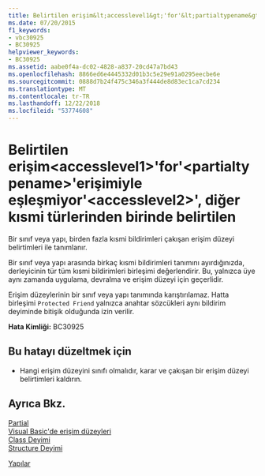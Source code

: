 ```yaml
---
title: Belirtilen erişim&lt;accesslevel1&gt;'for'&lt;partialtypename&gt;'erişimiyle eşleşmiyor'&lt;accesslevel2&gt;', diğer kısmi türlerinden birinde belirtilen
ms.date: 07/20/2015
f1_keywords:
- vbc30925
- BC30925
helpviewer_keywords:
- BC30925
ms.assetid: aabe0f4a-dc02-4828-a837-20cd47a7bd43
ms.openlocfilehash: 8866ed6e4445332d01b3c5e29e91a0295eecbe6e
ms.sourcegitcommit: 0888d7b24f475c346a3f444de8d83ec1ca7cd234
ms.translationtype: MT
ms.contentlocale: tr-TR
ms.lasthandoff: 12/22/2018
ms.locfileid: "53774608"
---
```

# <a name="specified-access-ltaccesslevel1gt-for-ltpartialtypenamegt-does-not-match-the-access-ltaccesslevel2gt-specified-on-one-of-its-other-partial-types"></a>Belirtilen erişim&lt;accesslevel1&gt;'for'&lt;partialtypename&gt;'erişimiyle eşleşmiyor'&lt;accesslevel2&gt;', diğer kısmi türlerinden birinde belirtilen
Bir sınıf veya yapı, birden fazla kısmi bildirimleri çakışan erişim düzeyi belirtimleri ile tanımlanır.  
  
 Bir sınıf veya yapı arasında birkaç kısmi bildirimleri tanımını ayırdığınızda, derleyicinin tür tüm kısmi bildirimleri birleşimi değerlendirir. Bu, yalnızca üye aynı zamanda uygulama, devralma ve erişim düzeyi için geçerlidir.  
  
 Erişim düzeylerinin bir sınıf veya yapı tanımında karıştırılamaz. Hatta birleşimi `Protected Friend` yalnızca anahtar sözcükleri aynı bildirim deyiminde bitişik olduğunda izin verilir.  
  
 **Hata Kimliği:** BC30925  
  
## <a name="to-correct-this-error"></a>Bu hatayı düzeltmek için  
  
-   Hangi erişim düzeyini sınıfı olmalıdır, karar ve çakışan bir erişim düzeyi belirtimleri kaldırın.  
  
## <a name="see-also"></a>Ayrıca Bkz.  
 [Partial](../../visual-basic/language-reference/modifiers/partial.md)  
 [Visual Basic'de erişim düzeyleri](../../visual-basic/programming-guide/language-features/declared-elements/access-levels.md)  
 [Class Deyimi](../../visual-basic/language-reference/statements/class-statement.md)  
 [Structure Deyimi](../../visual-basic/language-reference/statements/structure-statement.md)  
   
 [Yapılar](../../visual-basic/programming-guide/language-features/data-types/structures.md)
